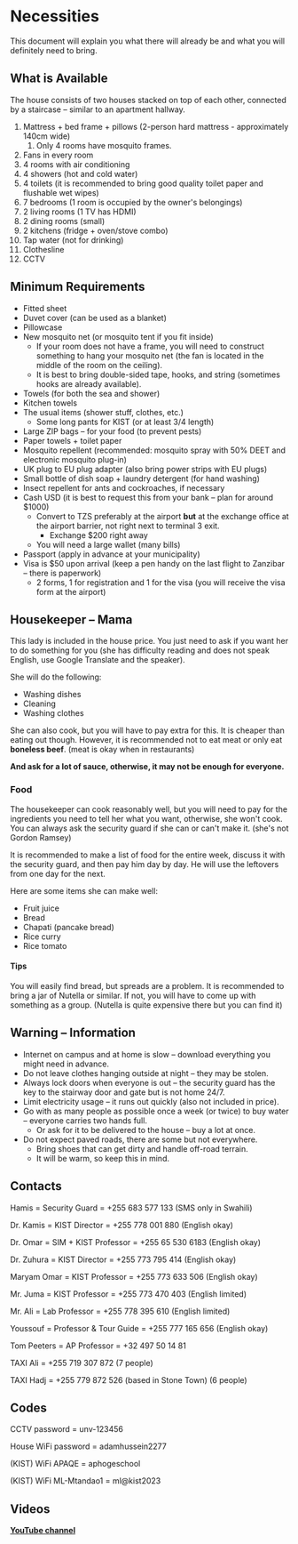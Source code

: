 # Necessities

This document will explain you what there will already be and what you will definitely need to bring.

## What is Available

The house consists of two houses stacked on top of each other, connected by a staircase – similar to an apartment hallway.

1. Mattress + bed frame + pillows (2-person hard mattress - approximately 140cm wide)
   1. Only 4 rooms have mosquito frames.
2. Fans in every room
3. 4 rooms with air conditioning
4. 4 showers (hot and cold water)
5. 4 toilets (it is recommended to bring good quality toilet paper and flushable wet wipes)
6. 7 bedrooms (1 room is occupied by the owner's belongings)
7. 2 living rooms (1 TV has HDMI)
8. 2 dining rooms (small)
9. 2 kitchens (fridge + oven/stove combo)
10. Tap water (not for drinking)
11. Clothesline
12. CCTV

## Minimum Requirements

* Fitted sheet
* Duvet cover (can be used as a blanket)
* Pillowcase
* New mosquito net (or mosquito tent if you fit inside)
  * If your room does not have a frame, you will need to construct something to hang your mosquito net (the fan is located in the middle of the room on the ceiling).
  * It is best to bring double-sided tape, hooks, and string (sometimes hooks are already available).
* Towels (for both the sea and shower)
* Kitchen towels
* The usual items (shower stuff, clothes, etc.)
  * Some long pants for KIST (or at least 3/4 length)
* Large ZIP bags – for your food (to prevent pests)
* Paper towels + toilet paper
* Mosquito repellent (recommended: mosquito spray with 50% DEET and electronic mosquito plug-in)
* UK plug to EU plug adapter (also bring power strips with EU plugs)
* Small bottle of dish soap + laundry detergent (for hand washing)
* Insect repellent for ants and cockroaches, if necessary
* Cash USD (it is best to request this from your bank – plan for around $1000)
  * Convert to TZS preferably at the airport **but** at the exchange office at the airport barrier, not right next to terminal 3 exit.
    * Exchange $200 right away
  * You will need a large wallet (many bills)
* Passport (apply in advance at your municipality)
* Visa is $50 upon arrival (keep a pen handy on the last flight to Zanzibar – there is paperwork)
  * 2 forms, 1 for registration and 1 for the visa (you will receive the visa form at the airport)

## Housekeeper – Mama

This lady is included in the house price. You just need to ask if you want her to do something for you (she has difficulty reading and does not speak English, use Google Translate and the speaker).

She will do the following:

* Washing dishes
* Cleaning
* Washing clothes

She can also cook, but you will have to pay extra for this. It is cheaper than eating out though.
However, it is recommended not to eat meat or only eat **boneless beef**. (meat is okay when in restaurants)

**And ask for a lot of sauce, otherwise, it may not be enough for everyone.**

### Food

The housekeeper can cook reasonably well, but you will need to pay for the ingredients you need to tell her what you want, otherwise, she won't cook. You can always ask the security guard if she can or can't make it. (she's not Gordon Ramsey)

It is recommended to make a list of food for the entire week, discuss it with the security guard, and then pay him day by day. He will use the leftovers from one day for the next.

Here are some items she can make well:

* Fruit juice
* Bread
* Chapati (pancake bread)
* Rice curry
* Rice tomato

#### Tips

You will easily find bread, but spreads are a problem. It is recommended to bring a jar of Nutella or similar. If not, you will have to come up with something as a group. (Nutella is quite expensive there but you can find it)

## Warning – Information

* Internet on campus and at home is slow – download everything you might need in advance.
* Do not leave clothes hanging outside at night – they may be stolen.
* Always lock doors when everyone is out – the security guard has the key to the stairway door and gate but is not home 24/7.
* Limit electricity usage – it runs out quickly (also not included in price).
* Go with as many people as possible once a week (or twice) to buy water – everyone carries two hands full.
  * Or ask for it to be delivered to the house – buy a lot at once.
* Do not expect paved roads, there are some but not everywhere.
  * Bring shoes that can get dirty and handle off-road terrain.
  * It will be warm, so keep this in mind.

## **Contacts**

Hamis = Security Guard = +255 683 577 133 (SMS only in Swahili)

Dr. Kamis = KIST Director = +255 778 001 880 (English okay)

Dr. Omar = SIM + KIST Professor = +255 65 530 6183 (English okay)

Dr. Zuhura = KIST Director = +255 773 795 414 (English okay)

Maryam Omar = KIST Professor = +255 773 633 506 (English okay)

Mr. Juma = KIST Professor = +255 773 470 403 (English limited)

Mr. Ali = Lab Professor = +255 778 395 610 (English limited)

Youssouf = Professor & Tour Guide = +255 777 165 656 (English okay)

Tom Peeters = AP Professor = +32 497 50 14 81

TAXI Ali = +255 719 307 872 (7 people)

TAXI Hadj = +255 779 872 526 (based in Stone Town) (6 people)

## **Codes**

CCTV password = unv-123456

House WiFi password = adamhussein2277

(KIST) WiFi APAQE = aphogeschool

(KIST) WiFi ML-Mtandao1 = ml@kist2023

## **Videos**

**[YouTube channel](https://www.youtube.com/@APAQE2024)**
